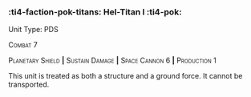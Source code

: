 ### :ti4-faction-pok-titans: **Hel-Titan I** :ti4-pok:

Unit Type: PDS 

<span style="font-variant:small-caps;">Combat</span> 7

<span style="font-variant:small-caps;">Planetary Shield</span> __|__ <span style="font-variant:small-caps;">Sustain Damage</span> __|__ <span style="font-variant:small-caps;">Space Cannon</span> 6 __|__ <span style="font-variant:small-caps;">Production</span> 1

This unit is treated as both a structure and a ground force. It cannot be transported.
